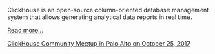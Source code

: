 ClickHouse is an open-source column-oriented database management system that allows generating analytical data reports in real time.

[Read more...](https://clickhouse.yandex/)

[ClickHouse Community Meetup in Palo Alto on October 25, 2017](http://bit.ly/clickhouse-meetup-palo-alto-october-2017)
